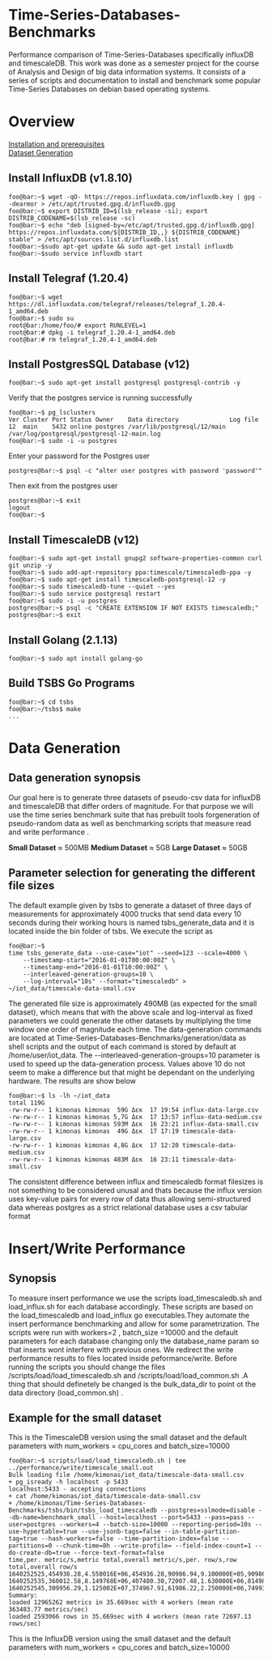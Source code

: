 # Time-Series-Databases-Benchmarks

Performance comparison of Time-Series-Databases specifically influxDB and timescaleDB.
This work was done as a semester project for the course of Analysis and Design of big
data information systems. It consists of a series of scripts and documentation to install
and benchmark some popular Time-Series Databases on debian based operating systems.

# Overview
[Installation and prerequisites](#install-telegraf-(1.20.4))
<br>
[Dataset Generation](#data-generation)



## Install InfluxDB (v1.8.10)
```console
foo@bar:~$ wget -qO- https://repos.influxdata.com/influxdb.key | gpg --dearmor > /etc/apt/trusted.gpg.d/influxdb.gpg
foo@bar:~$ export DISTRIB_ID=$(lsb_release -si); export DISTRIB_CODENAME=$(lsb_release -sc)
foo@bar:~$ echo "deb [signed-by=/etc/apt/trusted.gpg.d/influxdb.gpg] https://repos.influxdata.com/${DISTRIB_ID,,} ${DISTRIB_CODENAME} stable" > /etc/apt/sources.list.d/influxdb.list
foo@bar:~$sudo apt-get update && sudo apt-get install influxdb
foo@bar:~$sudo service influxdb start

```

## Install Telegraf (1.20.4)
```console
foo@bar:~$ wget https://dl.influxdata.com/telegraf/releases/telegraf_1.20.4-1_amd64.deb
foo@bar:~$ sudo su
root@bar:/home/foo/# export RUNLEVEL=1
root@bar:# dpkg -i telegraf_1.20.4-1_amd64.deb
root@bar:# rm telegraf_1.20.4-1_amd64.deb
```

## Install PostgresSQL Database (v12)
```console
foo@bar:~$ sudo apt-get install postgresql postgresql-contrib -y
```
Verify that the postgres service is running successfully
```console 
foo@bar:~$ pg_lsclusters
Ver Cluster Port Status Owner    Data directory              Log file
12  main    5432 online postgres /var/lib/postgresql/12/main /var/log/postgresql/postgresql-12-main.log
foo@bar:~$ sudo -i -u postgres
```
Enter your password for the Postgres user 
```console 
postgres@bar:~$ psql -c "alter user postgres with password 'password'"
```
Then exit from the postgres user
```console 
postgres@bar:~$ exit
logout
foo@bar:~$ 
```

## Install TimescaleDB (v12)
```console 
foo@bar:~$ sudo apt-get install gnupg2 software-properties-common curl git unzip -y
foo@bar:~$ sudo add-apt-repository ppa:timescale/timescaledb-ppa -y
foo@bar:~$ sudo apt-get install timescaledb-postgresql-12 -y
foo@bar:~$ sudo timescaledb-tune --quiet --yes
foo@bar:~$ sudo service postgresql restart
foo@bar:~$ sudo -i -u postgres
postgres@bar:~$ psql -c "CREATE EXTENSION IF NOT EXISTS timescaledb;"
postgres@bar:~$ exit
```



## Install Golang (2.1.13)
```console 
foo@bar:~$ sudo apt install golang-go
```

## Build TSBS Go Programs

```console 
foo@bar:~$ cd tsbs
foo@bar:~/tsbs$ make
...

```
# Data Generation


## Data generation synopsis
Our goal here is to generate three datasets of pseudo-csv data for influxDB and timescaleDB that differ orders of magnitude. For that purpose we will use the time series benchmark suite that has prebuilt tools forgeneration of pseudo-random data as well as benchmarking scripts that measure read and write performance .

<b>Small Dataset</b> ≈ 500MB
<b>Medium Dataset</b> ≈ 5GB
<b>Large Dataset</b> ≈ 50GB


## Parameter selection for generating the different file sizes

The default example given by tsbs to generate a dataset of three days of measurements for 
approximately 4000 trucks that send data every 10 seconds during their working hours is
named tsbs_generate_data and it is located inside the bin folder of tsbs. We execute the
script as
```console 
foo@bar:~$
time tsbs_generate_data --use-case="iot" --seed=123 --scale=4000 \
    --timestamp-start="2016-01-01T00:00:00Z" \
    --timestamp-end="2016-01-01T10:00:00Z" \
    --interleaved-generation-groups=10 \
    --log-interval="10s" --format="timescaledb" > ~/iot_data/timescale-data-small.csv
```
The generated file size is approximately 490ΜΒ (as expected for the small dataset), which means that with the above scale and log-interval as fixed parameters we could generate the other datasets by multiplying the time window one order of magnitude each time. The data-generation commands are located at Time-Series-Databases-Benchmarks/generation/data as shell scripts and the output of each command is stored by default at /home/user/iot_data. The --interleaved-generation-groups=10 parameter is used to speed up the data-generation process. Values above 10 do not seem to make a difference but that might be dependant on the underlying hardware. The results are show below
```console 
foo@bar:~$ ls -lh ~/iot_data
total 119G
-rw-rw-r-- 1 kimonas kimonas  59G Δεκ  17 19:54 influx-data-large.csv
-rw-rw-r-- 1 kimonas kimonas 5,7G Δεκ  17 13:57 influx-data-medium.csv
-rw-rw-r-- 1 kimonas kimonas 593M Δεκ  16 23:21 influx-data-small.csv
-rw-rw-r-- 1 kimonas kimonas  49G Δεκ  17 17:19 timescale-data-large.csv
-rw-rw-r-- 1 kimonas kimonas 4,8G Δεκ  17 12:20 timescale-data-medium.csv
-rw-rw-r-- 1 kimonas kimonas 483M Δεκ  16 23:11 timescale-data-small.csv
```
The consistent difference between influx and timescaledb format filesizes is not something to be considered unusal and thats because the influx version uses key-value pairs for every row of data thus allowing semi-structured data whereas postgres as a strict relational database uses a csv tabular format

# Insert/Write Performance

## Synopsis

To measure insert performance we use the scripts load_timescaledb.sh and load_influx.sh for each database accordingly. These scripts are based on the load_timescaledb and load_influx go executables.They automate the insert performance benchmarking and allow for some parametrization. The scripts were run with workers=2 , batch_size =10000 and the default parameters for each database changing only the database_name param so that inserts wont interfere with previous ones. We redirect the write performance results to files located inside peformance/write. Before running the scripts you should change the files /scripts/load/load_timescaledb.sh and /scripts/load/load_common.sh .A thing that should definetely be changed is the bulk_data_dir to point ot the data directory (load_common.sh) .
<br>
## Example for the small dataset
This is the TimescaleDB version using the small dataset and the default parameters with  num_workers = cpu_cores and batch_size=10000

```console 
foo@bar:~$ scripts/load/load_timescaledb.sh | tee ../performance/write/timescale_small.out
Bulk loading file /home/kimonas/iot_data/timescale-data-small.csv
+ pg_isready -h localhost -p 5433
localhost:5433 - accepting connections
+ cat /home/kimonas/iot_data/timescale-data-small.csv
+ /home/kimonas/Time-Series-Databases-Benchmarks/tsbs/bin/tsbs_load_timescaledb --postgres=sslmode=disable --db-name=benchmark_small --host=localhost --port=5433 --pass=pass --user=postgres --workers=4 --batch-size=10000 --reporting-period=10s --use-hypertable=true --use-jsonb-tags=false --in-table-partition-tag=true --hash-workers=false --time-partition-index=false --partitions=0 --chunk-time=8h --write-profile= --field-index-count=1 --do-create-db=true --force-text-format=false
time,per. metric/s,metric total,overall metric/s,per. row/s,row total,overall row/s
1640252525,454936.28,4.550016E+06,454936.28,90986.94,9.100000E+05,90986.94
1640252535,360012.58,8.149768E+06,407480.30,72007.48,1.630000E+06,81498.38
1640252545,309956.29,1.125002E+07,374967.91,61986.22,2.250000E+06,74993.45
Summary:
loaded 12965262 metrics in 35.669sec with 4 workers (mean rate 363483.77 metrics/sec)
loaded 2593066 rows in 35.669sec with 4 workers (mean rate 72697.13 rows/sec)
```
This is the InfluxDB version using the small dataset and the default parameters with  num_workers = cpu_cores and batch_size=10000



